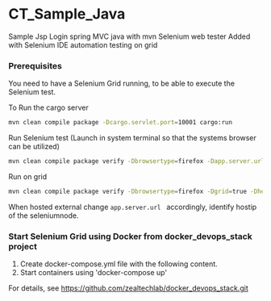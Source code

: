 # CT_Sample_Java

Sample Jsp Login spring MVC java with mvn Selenium web tester Added with Selenium IDE automation testing on grid

### Prerequisites

You need to have a Selenium Grid running, to be able to execute the Selenium test.

To Run the cargo server
```bash
mvn clean compile package -Dcargo.servlet.port=10001 cargo:run
```

Run Selenium test (Launch in system terminal so that the systems browser can be utilized)
```bash
mvn clean compile package verify -Dbrowsertype=firefox -Dapp.server.url=http://localhost:10001/ZTL-spring-selenium-test
```

Run on grid
```bash
mvn clean compile package verify -Dbrowsertype=firefox -Dgrid=true -Dheadless=false -Dgrid.server.url=http://<grid_ip>:4444/wd/hub -Dapp.server.url=http://<hostip>:8080/ZTL-spring-selenium-test-1.0.0
```

When hosted external change ```app.server.url ``` accordingly, identify hostip of the seleniumnode.

### Start Selenium Grid using Docker from docker_devops_stack project

1. Create docker-compose.yml file with the following content.
2. Start containers using 'docker-compose up' 

For details, see https://github.com/zealtechlab/docker_devops_stack.git

